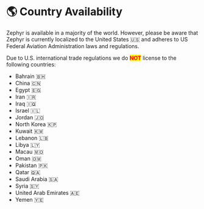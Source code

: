 # 🌎 Country Availability

Zephyr is available in a majority of the world. However, please be aware that Zephyr is currently localized to the United States 🇺🇸 and adheres to US Federal Aviation Administration laws and regulations.



Due to U.S. international trade regulations we do <mark style="color:red;">**NOT**</mark> license to the following countries:

* Bahrain 🇧🇭
* China 🇨🇳
* Egypt 🇪🇬
* Iran 🇮🇷
* Iraq 🇮🇶
* Israel 🇮🇱
* Jordan 🇯🇴
* North Korea 🇰🇵
* Kuwait 🇰🇼
* Lebanon 🇱🇧
* Libya 🇱🇾
* Macau 🇲🇴
* Oman 🇴🇲
* Pakistan 🇵🇰
* Qatar 🇶🇦
* Saudi Arabia 🇸🇦
* Syria 🇸🇾
* United Arab Emirates 🇦🇪
* Yemen 🇾🇪
